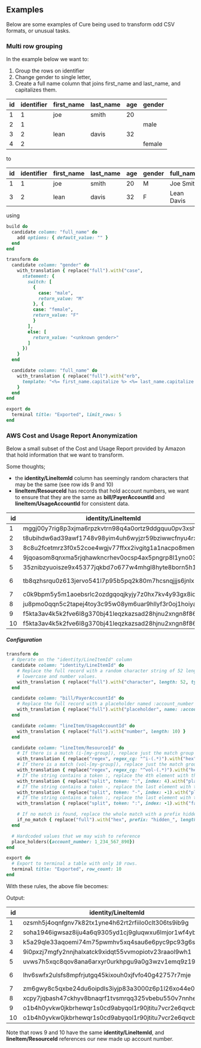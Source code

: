 ## Examples

Below are some examples of Cure being used to transform odd CSV formats, or unusual tasks.

### Multi row grouping

In the example below we want to:
1. Group the rows on identifier
2. Change gender to single letter, 
3. Create a full name column that joins first_name and last_name, and capitalizes them.

| id | identifier | first_name | last_name | age | gender |
|----|------------|------------|-----------|-----|--------|
| 1  | 1          | joe        | smith     | 20  |        |
| 2  | 1          |            |           |     | male   |
| 3  | 2          | lean       | davis     | 32  |        |
| 4  | 2          |            |           |     | female |

to

| id | identifier | first_name | last_name | age | gender | full_name  |
|----|------------|------------|-----------|-----|--------|------------|
| 1  | 1          | joe        | smith     | 20  | M      | Joe Smith  |
| 3  | 2          | lean       | davis     | 32  | F      | Lean Davis |

using

```ruby
build do
  candidate column: "full_name" do
    add options: { default_value: "" }
  end
end

transform do
  candidate column: "gender" do
    with_translation { replace("full").with("case",
      statement: {
        switch: [
          {
            case: "male",
            return_value: "M"
          }, {
          case: "female",
          return_value: "F"
          }
        ],
        else: [
          return_value: "<unknown gender>"
        ]
      })
    }
  end

  candidate column: "full_name" do
    with_translation { replace("full").with("erb", 
      template: "<%= first_name.capitalize %> <%= last_name.capitalize %>")
    }
  end
end

export do
  terminal title: "Exported", limit_rows: 5
end

```

### AWS Cost and Usage Report Anonymization

Below a small subset of the Cost and Usage Report provided by Amazon that hold information that we want to transform.

Some thoughts;
- the **identity/LineItemId** column has seemingly random characters that may be the same (see row ids 9 and 10)
- **lineItem/ResourceId** has records that hold account numbers, we want to ensure that they are the same as **bill/PayerAccountId**
and **lineItem/UsageAccountId** for consistent data.

| id | identity/LineItemId                                  | bill/PayerAccountId | lineItem/UsageAccountId | lineItem/ProductCode | lineItem/ResourceId                          |
|----|------------------------------------------------------|---------------------|-------------------------|----------------------|----------------------------------------------|
| 1  | mggj00y7rig8p3xjma6rpzkvtrn98q4a0ortz9ddgquu0pv3xshq | 9876543210          | 9876543210              | AmazonS3             | cloudtrail-9876543210                        |
| 2  | t8ubihdw6ad39awf1748v98yim4uh6wyjzr59bziwwcfnyu4rxhf | 9876543210          | 9876543210              | AmazonS3             | cloudtrail-9876543210                        |
| 3  | 8c8u2fcetmrz3f0x52coe4wgjv77ffxx2ivgitg1a1nacpo8menv | 9876543210          | 9876543210              | AmazonCloudFront     | arn:aws:cloudfront::9876543210:Overhold      |
| 4  | 9jqoasom8qnxma5rjqhawkncrhev0ocsp4ax5pngrp8l1yno03v3 | 9876543210          | 9876543210              | AmazonS3             | aws-cloudtrail-logs-9876543210               |
| 5  | 35znibzyuoisze9x45377jqkbd7o677w4mhgl8hyte8born5h1h3 | 9876543210          | 9876543210              | AmazonCloudFront     | arn:aws:cloudfront::9876543210:Overhold      |
| 6  | tb8qzhsrqu0z613jervo541l7p95b5pq2k80m7hcsnqjjjs6jnlx | 9876543210          | 9876543210              | awskms               | arn:aws:kms:ap-southeast-2:9876543210:Zoolab |
| 7  | c0k9bpm5y5m1aoebsrlc2ozdgqoqjkyjy7z0hx7kv4y93gx8ioji | 9876543210          | 9876543210              | AWSLambda            | arn:aws:lambda:Trippledex                    |
| 8  | ju8pmo0qqn5c2tapej4toy3c95w08ym6uar9hllyf3r0oj1hoiya | 9876543210          | 9876543210              | AmazonEC2            | vol-3ef2aece632                              |
| 9  | f5kta3av4k5k2fve6l8g370bj41leqzkazsad28hjnu2xngn8f86 | 9876543210          | 9876543210              | AmazonS3             | cloudtrail-9876543210                        |
| 10 | f5kta3av4k5k2fve6l8g370bj41leqzkazsad28hjnu2xngn8f86 | 9876543210          | 9876543210              | AmazonS3             | cloudtrail-9876543210                        |

##### Configuration
```ruby
transform do
  # Operate on the "identity/LineItemId" column
  candidate column: "identity/LineItemId" do
    # Replace the full record with a random character string of 52 length, only consisting of 
    # lowercase and number values.
    with_translation { replace("full").with("character", length: 52, types: %w[lowercase number]) }
  end

  candidate column: "bill/PayerAccountId" do
    # Replace the full record with a placeholder named :account_number (See at bottom of file for placeholders)
    with_translation { replace("full").with("placeholder", name: :account_number) }
  end

  candidate column: "lineItem/UsageAccountId" do
    with_translation { replace("full").with("number", length: 10) }
  end

  candidate column: "lineItem/ResourceId" do
    # If there is a match (i-[my-group]), replace just the match group with a hex string of 10 length
    with_translation { replace("regex", regex_cg: "^i-(.*)").with("hex", length: 10) }
    # If there is a match (vol-[my-group]), replace just the match group with a hex string of 10 length
    with_translation { replace("regex", regex_cg: "^vol-(.*)").with("hex", length: 10) }
    # If the string contains a token :, replace the 4th element with the account_number placeholder.
    with_translation { replace("split", token: ":", index: 4).with("placeholder", name: :account_number) }
    # If the string contains a token -, replace the last element with the account_number placeholder.
    with_translation { replace("split", token: "-", index: -1).with("placeholder", name: :account_number) }
    # If the string contains a token :, replace the last element with the a Faker value Faker::App.name.
    with_translation { replace("split", token: ":", index: -1).with("faker", module: "App", method: "name") }

    # If no match is found, replace the whole match with a prefix hidden_ along with a random 10 char hex string
    if_no_match { replace("full").with("hex", prefix: "hidden_", length: 10) }
  end

  # Hardcoded values that we may wish to reference
  place_holders({account_number: 1_234_567_890})
end

export do
  # Export to terminal a table with only 10 rows.
  terminal title: "Exported", row_count: 10
end
```

With these rules, the above file becomes:

Output:

| id | identity/LineItemId                                  | bill/PayerAccountId | lineItem/UsageAccountId | lineItem/ProductCode | lineItem/ResourceId                          |
|----|------------------------------------------------------|---------------------|-------------------------|----------------------|----------------------------------------------|
| 1  | ozsmh5j4oqnfgnv7k82tx1yne4h62rt2rfiilo0clt306ts9ib9g | 1234567890          | 1234567890              | AmazonS3             | cloudtrail-1234567890                        |
| 2  | soha1946igwsaz8iju4a6q9305yd1cj9gluqwxu6lmjor1wf4yb0 | 1234567890          | 1234567890              | AmazonS3             | cloudtrail-1234567890                        |
| 3  | k5a29qle33aqoemi74m75pwmhv5xq4sau6e6pyc9pc93g6stzk8s | 1234567890          | 1234567890              | AmazonCloudFront     | arn:aws:cloudfront::1234567890:Latlux        |
| 4  | 9i0pxzj7mgfy2nnjhalxatck9xidqt55vvmopiotv23raaol9wh1 | 1234567890          | 1234567890              | AmazonS3             | aws-cloudtrail-logs-1234567890               |
| 5  | uvws7h5xqc8qov8ana6arxyr0urkhpgu9a0g3wzv1emq9z19bl9m | 1234567890          | 1234567890              | AmazonCloudFront     | arn:aws:cloudfront::1234567890:Latlux        |
| 6  | lhv6swfx2ulsfs8mpfrjutgq45kixouh0xjfvfo40g42757r7mje | 1234567890          | 1234567890              | awskms               | arn:aws:kms:ap-southeast-2:1234567890:Sonair |
| 7  | zm6gwy8c5qxbe24du6oipdls3iyjp83a3000z6p1l26xo44e0swa | 1234567890          | 1234567890              | AWSLambda            | arn:aws:lambda:Biodex                        |
| 8  | xcpy7jqbash47ckhyv8bnaqrf1tvsmrqq325vbebu550v7nnhef5 | 1234567890          | 1234567890              | AmazonEC2            | vol-1234567890                               |
| 9  | o1b4h0yvkw0jkbrhewqr1s0cd9abyqol1r90jtitu7vcr2e6qvcb | 1234567890          | 1234567890              | AmazonS3             | cloudtrail-1234567890                        |
| 10 | o1b4h0yvkw0jkbrhewqr1s0cd9abyqol1r90jtitu7vcr2e6qvcb | 1234567890          | 1234567890              | AmazonS3             | cloudtrail-1234567890                        |

Note that rows 9 and 10 have the same **identity/LineItemId**, and **lineItem/ResourceId** references our new made up account number.